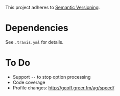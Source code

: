 This project adheres to [Semantic Versioning](http://semver.org).

# Dependencies #

See `.travis.yml` for details.

# To Do #

- Support `--` to stop option processing
- Code coverage
- Profile changes: http://geoff.greer.fm/ag/speed/
